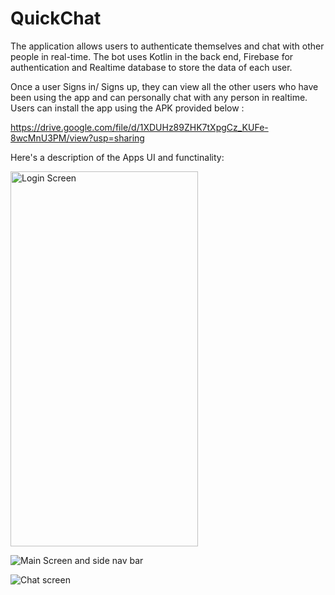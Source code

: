 # QuickChat

The application allows users to authenticate themselves and chat with other people in real-time. The bot uses Kotlin in the back end, Firebase
for authentication and Realtime database to store the data of each user.

Once a user Signs in/ Signs up, they can view all the other users who have been using the app and can personally chat with any person in
realtime. Users can install the app using the APK provided below : 

https://drive.google.com/file/d/1XDUHz89ZHK7tXpgCz_KUFe-8wcMnU3PM/view?usp=sharing

Here's a description of the Apps UI and functinality:

<img src="https://github.com/5hrivathsa/QuickChat/assets/106436631/72f8cd95-9784-40aa-abc3-8cb86da3c6f1" width="300" height="600" alt="Login Screen">
<!-- ![Login Screen](https://github.com/5hrivathsa/QuickChat/assets/106436631/cb617ebf-077d-4022-bd10-ddf29bf1c31e) -->

![Main Screen and side nav bar](https://github.com/5hrivathsa/QuickChat/assets/106436631/cb617ebf-077d-4022-bd10-ddf29bf1c31e)

![Chat screen](https://github.com/5hrivathsa/QuickChat/assets/106436631/e78e6411-ec2e-42b6-9fd7-ddcc3f1729cd)
